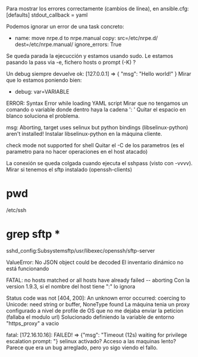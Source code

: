 Para mostrar los errores correctamente (cambios de línea), en ansible.cfg:
[defaults]
stdout_callback = yaml



Podemos ignorar un error de una task concreto:

- name: move nrpe.d to nrpe.manual
  copy: src=/etc/nrpe.d/ dest=/etc/nrpe.manual/
  ignore_errors: True



Se queda parada la ejecucción y estamos usando sudo.
Le estamos pasando la pass via -e, fichero hosts o prompt (-K) ?


Un debug siempre devuelve
ok: [127.0.0.1] => {
  "msg": "Hello world!"
}
Mirar que lo estamos poniendo bien:
- debug: var=VARIABLE


ERROR: Syntax Error while loading YAML script
Mirar que no tengamos un comando o variable donde dentro haya la cadena ': '
Quitar el espacio en blanco soluciona el problema.


msg: Aborting, target uses selinux but python bindings (libselinux-python) aren't installed!
Instalar libselinux-python en la máquina cliente.


check mode not supported for shell
Quitar el -C de los parametros (es el parametro para no hacer operaciones en el host atacado)


La conexión se queda colgada cuando ejecuta el sshpass (visto con -vvvv).
Mirar si tenemos el sftp instalado (openssh-clients)
# pwd
/etc/ssh
# grep sftp *
sshd_config:Subsystemsftp/usr/libexec/openssh/sftp-server


ValueError: No JSON object could be decoded
El inventario dinámico no está funcionando


FATAL: no hosts matched or all hosts have already failed -- aborting
Con la version 1.9.3, si el nombre del host tiene ":" lo ignora


Status code was not [404, 200]: An unknown error occurred: coercing to Unicode: need string or buffer, NoneType found
La máquina tenia un proxy configurado a nivel de profile de OS que no me dejaba enviar la peticion (fallaba el modulo url)
Solucionado definiendo la variable de entorno "https_proxy" a vacio



fatal: [172.16.10.16]: FAILED! => {"msg": "Timeout (12s) waiting for privilege escalation prompt: "}
selinux activado?
Acceso a las maquinas lento?
Parece que era un bug arreglado, pero yo sigo viendo el fallo.
